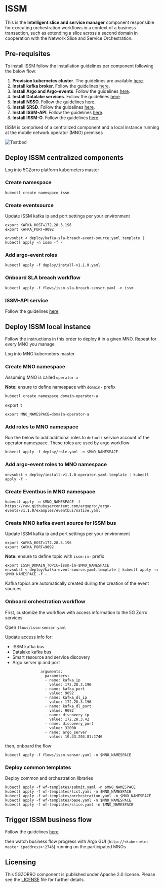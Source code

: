 # ISSM

This is the __Intelligent slice and service manager__ component responsible for executing orchestration workflows in a context of a business transaction, such as extending a slice across a second domain in cooperation with the Network Slice and Service Orchestration.

## Pre-requisites

To install ISSM follow the installation guidelines per component following the below flow:
1. **Provision kubernetes cluster**. The guidelines are available [here](docs/kubernetes.md).
2. **Install kafka broker.** Follow the guidelines [here](docs/kafka.md).
3. **Install Argo and Argo-events**. Follow the guidelines [here](docs/argo.md).
4. **Install Datalake services**. Follow the guidelines [here](https://github.com/5GZORRO/datalake).
5. **Install NSSO**. Follow the guidelines [here](https://github.com/5GZORRO/nsso).
6. **Install SRSD**. Follow the guidelines [here](https://github.com/5GZORRO/Smart-Resource-and-Service-Discovery-application/tree/main/demo_June_21).
7. **Install ISSM-API**. Follow the guidelines [here](api).
8. **Install ISSM-O**. Follow the guidelines [here](https://github.com/5GZORRO/issm-optimizer).

ISSM is comprised of a centralized component and a local instance running at the mobile network operator (MNO) premises

![Testbed](images/issm-distributed.png)


## Deploy ISSM centralized components

Log into 5GZorro platform kuberneters master

### Create namespace

```
kubectl create namespace issm
```

### Create eventsource

Update ISSM kafka ip and port settings per your environment

```
export KAFKA_HOST=172.28.3.196
export KAFKA_PORT=9092
```

```
envsubst < deploy/kafka-sla-breach-event-source.yaml.template | kubectl apply -n issm -f -
```

### Add argo-event roles

```
kubectl apply -f deploy/install-v1.1.0.yaml
```

### Onboard SLA breach workflow

```
kubectl apply -f flows/issm-sla-breach-sensor.yaml -n issm
```

### ISSM-API service

Follow the guidelines [here](api/README.md)

## Deploy ISSM local instance

Follow the instructions in this order to deploy it in a given MNO. Repeat for every MNO you manage

Log into MNO kuberneters master

### Create MNO namespace

Assuming MNO is called `operator-a`

**Note:** ensure to define namespace with `domain-` prefix

```
kubectl create namespace domain-operator-a
```

export it

```
export MNO_NAMESPACE=domain-operator-a
```


### Add roles to MNO namespace

Run the below to add additional roles to `default` service account of the operator namespace. These roles are used by argo workflow

```
kubectl apply -f deploy/role.yaml -n $MNO_NAMESPACE
```

### Add argo-event roles to MNO namespace

```
envsubst < deploy/install-v1.1.0-operator.yaml.template | kubectl apply -f -
```

### Create Eventbus in MNO namespace

```
kubectl apply -n $MNO_NAMESPACE -f https://raw.githubusercontent.com/argoproj/argo-events/v1.1.0/examples/eventbus/native.yaml
```

### Create MNO kafka event source for ISSM bus

Update ISSM kafka ip and port settings per your environment

```
export KAFKA_HOST=172.28.3.196
export KAFKA_PORT=9092
```

**Note:** ensure to define topic with `issm-in-` prefix

```
export ISSM_DOMAIN_TOPIC=issm-in-$MNO_NAMESPACE
envsubst < deploy/kafka-event-source.yaml.template | kubectl apply -n $MNO_NAMESPACE -f -
```

Kafka topics are automatically created during the creation of the event sources


### Onboard orchestration workflow

First, customize the workflow with access information to the 5G Zorro services

Open `flows/issm-sensor.yaml`

Update access info for:

* ISSM kafka bus
* Datalake kafka bus
* Smart resource and service discovery
* Argo server ip and port

```
                arguments:
                  parameters:
                  - name: kafka_ip
                    value: 172.28.3.196
                  - name: kafka_port
                    value: 9092
                  - name: kafka_dl_ip
                    value: 172.28.3.196
                  - name: kafka_dl_port
                    value: 9092
                  - name: discovery_ip
                    value: 172.28.3.42
                  - name: discovery_port
                    value: 32000
                  - name: argo_server
                    value: 10.43.204.81:2746
```

then, onboard the flow

```
kubectl apply -f flows/issm-sensor.yaml -n $MNO_NAMESPACE
```

### Deploy common templates

Deploy common and orchestration libraries

```
kubectl apply -f wf-templates/submit.yaml -n $MNO_NAMESPACE
kubectl apply -f wf-templates/list.yaml -n $MNO_NAMESPACE
kubectl apply -f wf-templates/orchestration.yaml -n $MNO_NAMESPACE
kubectl apply -f wf-templates/base.yaml -n $MNO_NAMESPACE
kubectl apply -f wf-templates/slice.yaml -n $MNO_NAMESPACE
```

## Trigger ISSM business flow

Follow the guidelines [here](https://github.com/5GZORRO/issm/tree/master/api#api)

then watch business flow progress with Argo GUI (`http://<kubernetes master ipaddress>:2746`) running on the participated MNOs

## Licensing

This 5GZORRO component is published under Apache 2.0 license. Please see the [LICENSE](./LICENSE) file for further details.